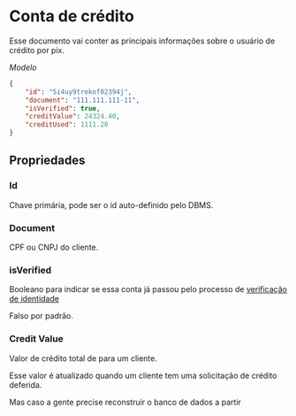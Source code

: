 # Conta de crédito

Esse documento vai conter as principais informações sobre o usuário de crédito por pix.

_Modelo_

```json
{
    "id": "5i4uy9trekof02394j",
    "document": "111.111.111-11",
    "isVerified": true,
    "creditValue": 24324.40,
    "creditUsed": 1111.20
}
```

## Propriedades

### Id

Chave primária, pode ser o id auto-definido pelo DBMS.

### Document

CPF ou CNPJ do cliente.

### isVerified

Booleano para indicar se essa conta já passou pelo processo de <a href="../atividades/prova_de_identidade.md">verificação de identidade</a>

Falso por padrão.

### Credit Value

Valor de crédito total de para um cliente.

Esse valor é atualizado quando um cliente tem uma solicitação de crédito deferida.

Mas caso a gente precise reconstruir o banco de dados a partir 